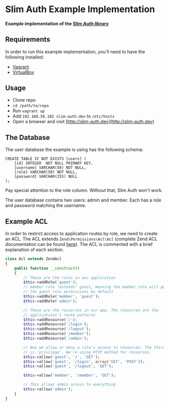 # Slim Auth Example Implementation

#### Example implementation of the [Slim Auth library](https://github.com/jeremykendall/slim-auth)

## Requirements

In order to run this example implementation, you'll need to have the following
installed:

* [Vagrant](http://www.vagrantup.com/)
* [VirtualBox](https://www.virtualbox.org/)

## Usage

* Clone repo
* `cd /path/to/repo`
* Run `vagrant up`
* Add `192.168.56.102 slim-auth.dev` to `/etc/hosts`
* Open a browser and visit [http://slim-auth.dev](http://slim-auth.dev)

## The Database
The user database the example is using has the following schema:

    CREATE TABLE IF NOT EXISTS [users] (
        [id] INTEGER  NOT NULL PRIMARY KEY,
        [username] VARCHAR(50) NOT NULL,
        [role] VARCHAR(50) NOT NULL,
        [password] VARCHAR(255) NULL
    );

Pay special attention to the role column.  Without that, Slim Auth
won't work.

The user database contains two users: admin and member. Each has a 
role and password matching the username.

## Example ACL

In order to restrict access to application routes by role, we need to
create an ACL. The ACL extends `Zend\Permissions\Acl\Acl` 
(complete Zend ACL documentation can be found [here](http://framework.zend.com/manual/2.2/en/modules/zend.permissions.acl.intro.html)). The ACL is commented with a brief explanation of each section.

``` php
class Acl extends ZendAcl
{
    public function __construct()
    {
        // These are the roles in our application
        $this->addRole('guest');
        // member role "extends" guest, meaning the member role will get all of 
        // the guest role permissions by default
        $this->addRole('member', 'guest');
        $this->addRole('admin');

        // These are the resources in our app. The resources are the 
        // applications's route patterns
        $this->addResource('/');
        $this->addResource('/login');
        $this->addResource('/logout');
        $this->addResource('/member');
        $this->addResource('/admin');

        // Now we allow or deny a role's access to resources. The third argument
        // is 'privilege'. We're using HTTP method for resources.
        $this->allow('guest', '/', 'GET');
        $this->allow('guest', '/login', array('GET', 'POST'));
        $this->allow('guest', '/logout', 'GET');

        $this->allow('member', '/member', 'GET');

        // This allows admin access to everything
        $this->allow('admin');
    }
}
```
